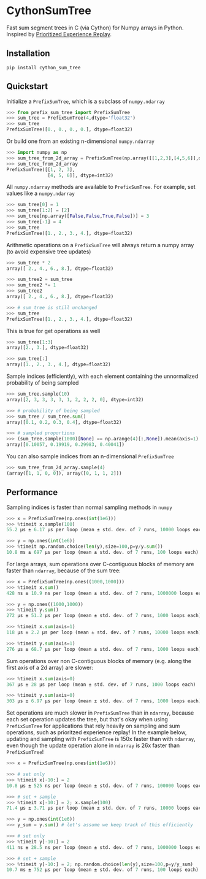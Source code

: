 # CythonSumTree 

Fast sum segment trees in C (via Cython) for Numpy arrays in Python.  Inspired by [Prioritized Experience Replay](https://arxiv.org/abs/1511.05952).

## Installation

```
pip install cython_sum_tree
```

## Quickstart 

Initialize a `PrefixSumTree`, which is a subclass of `numpy.ndarray`
```python
>>> from prefix_sum_tree import PrefixSumTree
>>> sum_tree = PrefixSumTree(4,dtype='float32')
>>> sum_tree
PrefixSumTree([0., 0., 0., 0.], dtype=float32)
```

Or build one from an existing n-dimensional `numpy.ndarray` 
```python
>>> import numpy as np
>>> sum_tree_from_2d_array = PrefixSumTree(np.array([[1,2,3],[4,5,6]],dtype='int32'))
>>> sum_tree_from_2d_array
PrefixSumTree([[1, 2, 3],
               [4, 5, 6]], dtype=int32)
```

All `numpy.ndarray` methods are available to `PrefixSumTree`.  For example, set values like a `numpy.ndarray`
```python
>>> sum_tree[0] = 1
>>> sum_tree[1:2] = [2]
>>> sum_tree[np.array([False,False,True,False])] = 3
>>> sum_tree[-1] = 4
>>> sum_tree
PrefixSumTree([1., 2., 3., 4.], dtype=float32)
```

Arithmetic operations on a `PrefixSumTree` will always return a numpy array (to avoid expensive tree updates) 
```python
>>> sum_tree * 2
array([ 2., 4., 6., 8.], dtype=float32)

>>> sum_tree2 = sum_tree
>>> sum_tree2 *= 1
>>> sum_tree2
array([ 2., 4., 6., 8.], dtype=float32)

>>> # sum_tree is still unchanged
>>> sum_tree
PrefixSumTree([1., 2., 3., 4.], dtype=float32)
```

This is true for get operations as well
```python
>>> sum_tree[1:3]
array([2., 3.], dtype=float32)

>>> sum_tree[:]
array([1., 2., 3., 4.], dtype=float32)
```

Sample indices (efficiently), with each element containing the unnormalized probability of being sampled
```python
>>> sum_tree.sample(10)
array([2, 3, 3, 3, 3, 1, 2, 2, 2, 0], dtype=int32)

>>> # probability of being sampled
>>> sum_tree / sum_tree.sum() 
array([0.1, 0.2, 0.3, 0.4], dtype=float32)

>>> # sampled proportions
>>> (sum_tree.sample(1000)[None] == np.arange(4)[:,None]).mean(axis=1) 
array([0.10057, 0.19919, 0.29983, 0.40041])
```

You can also sample indices from an n-dimensional `PrefixSumTree`
```python
>>> sum_tree_from_2d_array.sample(4)
(array([1, 1, 0, 0]), array([0, 1, 1, 2]))
```

## Performance

Sampling indices is faster than normal sampling methods in `numpy`
```python
>>> x = PrefixSumTree(np.ones(int(1e6)))
>>> %timeit x.sample(100)
55.2 µs ± 6.17 µs per loop (mean ± std. dev. of 7 runs, 10000 loops each)

>>> y = np.ones(int(1e6))
>>> %timeit np.random.choice(len(y),size=100,p=y/y.sum())
10.8 ms ± 697 µs per loop (mean ± std. dev. of 7 runs, 100 loops each)
```

For large arrays, sum operations over C-contiguous blocks of memory are faster than `ndarray`, because of the sum tree:
```python
>>> x = PrefixSumTree(np.ones((1000,1000)))
>>> %timeit x.sum()
428 ns ± 10.9 ns per loop (mean ± std. dev. of 7 runs, 1000000 loops each)

>>> y = np.ones((1000,1000))
>>> %timeit y.sum()
272 µs ± 51.2 µs per loop (mean ± std. dev. of 7 runs, 1000 loops each)

>>> %timeit x.sum(axis=1)
118 µs ± 2.2 µs per loop (mean ± std. dev. of 7 runs, 10000 loops each)

>>> %timeit y.sum(axis=1)
276 µs ± 68.7 µs per loop (mean ± std. dev. of 7 runs, 1000 loops each)
```

Sum operations over non C-contiguous blocks of memory (e.g. along the first axis of a 2d array) are slower: 
```python
>>> %timeit x.sum(axis=0)
367 µs ± 28 µs per loop (mean ± std. dev. of 7 runs, 1000 loops each)

>>> %timeit y.sum(axis=0)
303 µs ± 6.97 µs per loop (mean ± std. dev. of 7 runs, 1000 loops each)
```

Set operations are much slower in `PrefixSumTree` than in `ndarray`, because each set operation updates the tree, but that's okay when using `PrefixSumTree` for applications that rely heavily on sampling and sum operations, such as prioritzed experience replay!  In the example below, updating and sampling with `PrefixSumTree` is 150x faster than with `ndarray`, even though the update operation alone in `ndarray` is 26x faster than `PrefixSumTree`!
```python
>>> x = PrefixSumTree(np.ones(int(1e6)))

>>> # set only 
>>> %timeit x[-10:] = 2
10.8 µs ± 525 ns per loop (mean ± std. dev. of 7 runs, 100000 loops each)

>>> # set + sample 
>>> %timeit x[-10:] = 2; x.sample(100)
71.4 µs ± 3.71 µs per loop (mean ± std. dev. of 7 runs, 10000 loops each)

>>> y = np.ones(int(1e6))
>>> y_sum = y.sum() # let's assume we keep track of this efficiently

>>> # set only 
>>> %timeit y[-10:] = 2
411 ns ± 28.5 ns per loop (mean ± std. dev. of 7 runs, 1000000 loops each)

>>> # set + sample 
>>> %timeit y[-10:] = 2; np.random.choice(len(y),size=100,p=y/y_sum)
10.7 ms ± 752 µs per loop (mean ± std. dev. of 7 runs, 100 loops each)
```
